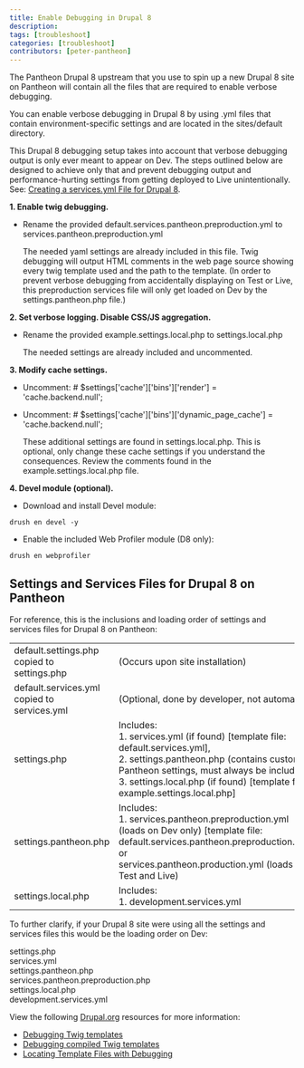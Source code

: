 ```yaml
---
title: Enable Debugging in Drupal 8
description:
tags: [troubleshoot]
categories: [troubleshoot]
contributors: [peter-pantheon]
---
```


The Pantheon Drupal 8 upstream that you use to spin up a new Drupal 8 site on Pantheon will contain all the files that are required to enable verbose debugging. 

You can enable verbose debugging in Drupal 8 by using .yml files that contain environment-specific settings and are located in the sites/default directory. 

This Drupal 8 debugging setup takes into account that verbose debugging output is only ever meant to appear on Dev. The steps outlined below are designed to achieve only that and prevent debugging output and performance-hurting settings from getting deployed to Live unintentionally. See: [Creating a services.yml File for Drupal 8](/docs/services-yml/).

**1. Enable twig debugging.**
  * Rename the provided default.services.pantheon.preproduction.yml to services.pantheon.preproduction.yml 
 
       The needed yaml settings are already included in this file. Twig debugging will output HTML comments in the web page source showing every twig template used and the path to the template. (In order to prevent verbose debugging from accidentally displaying on Test or Live, this preproduction services file will only get loaded on Dev by the settings.pantheon.php file.)

**2. Set verbose logging. Disable CSS/JS aggregation.**
  * Rename the provided example.settings.local.php to settings.local.php
  
       The needed settings are already included and uncommented.
   
**3. Modify cache settings.**
  * Uncomment: # $settings['cache']['bins']['render'] = 'cache.backend.null';
  * Uncomment: # $settings['cache']['bins']['dynamic_page_cache'] = 'cache.backend.null';

       These additional settings are found in settings.local.php. This is optional, only change these cache settings if you understand the consequences. Review the comments found in the example.settings.local.php file.
 
**4. Devel module (optional).**
  * Download and install Devel module:
 ```
 drush en devel -y
 ```
  * Enable the included Web Profiler module (D8 only):
 ```
 drush en webprofiler
 ```

## Settings and Services Files for Drupal 8 on Pantheon

For reference, this is the inclusions and loading order of settings and services files for Drupal 8 on Pantheon:

<table class="table  table-bordered table-responsive">
  <tbody>
    <tr>
      <td>default.settings.php<br />copied to<br />settings.php</td>
      <td> (Occurs upon site installation)</td>
    </tr>
    <tr>
      <td>default.services.yml<br />copied to<br />services.yml </td>
      <td>(Optional, done by developer, not automatic)</td>
    </tr>
    <tr>
      <td>settings.php</td>
      <td>Includes:<br /> 
   1. services.yml (if found) [template file: default.services.yml],<br />2. settings.pantheon.php (contains custom Pantheon settings, must always be included),<br />3. settings.local.php (if found) [template file: example.settings.local.php]</td>
    </tr>
    <tr>
      <td>settings.pantheon.php</td>
      <td>Includes:<br />
   1. services.pantheon.preproduction.yml (loads on Dev only) [template file: default.services.pantheon.preproduction.yml]<br />or<br />services.pantheon.production.yml (loads on Test and Live)</td>
    </tr>
    <tr>
      <td>settings.local.php</td>
      <td>Includes:<br />
   1. development.services.yml</td>
    </tr>

  </tbody>
</table>

To further clarify, if your Drupal 8 site were using all the settings and services files this would be the loading order on Dev:

settings.php  
services.yml  
settings.pantheon.php  
services.pantheon.preproduction.php  
settings.local.php  
development.services.yml  
 
View the following [Drupal.org](https://drupal.org) resources for more information:

- [Debugging Twig templates](https://www.drupal.org/docs/8/theming/twig/debugging-twig-templates)
- [Debugging compiled Twig templates](https://www.drupal.org/docs/8/theming/twig/debugging-compiled-twig-templates)
- [Locating Template Files with Debugging](https://www.drupal.org/docs/8/theming/twig/locating-template-files-with-debugging) 
